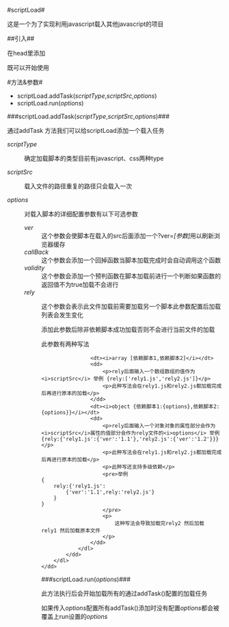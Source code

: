 #scriptLoad#

这是一个为了实现利用javascript载入其他javascript的项目

##引入##

在head里添加
<script type="text/javascript" src="scriptLoad.js"></script>既可以开始使用

#方法&参数#
<ul>
  <li>scriptLoad.addTask(<i>scriptType</i>,<i>scriptSrc</i>,<i>options</i>)</li>
  <li>scriptLoad.run(<i>options</i>)</li>
</ul>
###scriptLoad.addTask(<i>scriptType</i>,<i>scriptSrc</i>,<i>options</i>)###
<p>通过addTask 方法我们可以给scriptLoad添加一个载入任务</p>
<dl>
	<dt><i>scriptType</i></dt>
	<dd>
		<p>
			确定加载脚本的类型目前有javascript、css两种type
		</p>
	</dd>
	<dt><i>scriptSrc</i></dt>
	<dd>
		<p>
			载入文件的路径重复的路径只会载入一次
		</p>
	</dd>
	<dt><i>options</i></dt>
	<dd>
		<p>
			对载入脚本的详细配置参数有以下可选参数
		</p>
		<dl>
			<dt><i>ver</i></dt>
			<dd>这个参数会使脚本在载入的src后面添加一个?ver=<i>[参数]</i>用以刷新浏览器缓存</dd>
			<dt><i>callBack</i></dt>
			<dd>这个参数会添加一个回掉函数当脚本加载完成时会自动调用这个函数</dd>
			<dt><i>validity</i></dt>
			<dd>这个参数会添加一个预判函数在脚本加载前进行一个判断如果函数的返回值不为true加载不会进行</dd>
			<dt><i>rely</i></dt>
			<dd>
				<p>这个参数会表示此文件加载前需要加载另一个脚本此参数配置后加载列表会发生变化</p>
				<p>添加此参数后除非依赖脚本成功加载否则不会进行当前文件的加载</p>
				<p>此参数有两种写法</p>
				<dl>
					
					<dt><i>array [依赖脚本1,依赖脚本2]</i></dt>
					<dd>
						<p>rely后面输入一个数组数组的值作为<i>scriptSrc</i> 举例 {rely:['rely1.js','rely2.js']}</p>
						<p>此种写法会在rely1.js和rely2.js都加载完成后再进行原本的加载</p>
					</dd>
					<dt><i>object {依赖脚本1:{options},依赖脚本2:{options}}</i></dt>
					<dd>
						<p>rely后面输入一个对象对象的属性部分会作为<i>scriptSrc</i>属性的值部分会作为rely文件的<i>options</i> 举例 {rely:{'rely1.js':{'ver':'1.1'},'rely2.js':{'ver':'1.2'}}}</p>
						<p>此种写法会在rely1.js和rely2.js都加载完成后再进行原本的加载</p>
						<p>此种写还支持多级依赖</p>
						<pre>举例 
	{
		rely:{'rely1.js':
			{'ver':'1.1',rely:'rely2.js'}
		}
	}
						</pre>
						<p>
							这种写法会导致加载完rely2 然后加载 rely1 然后加载原本文件
						</p>
					</dd>
				</dl>
			</dd>
		</dl>
	</dd>
</dl>


###scriptLoad.run(<i>options</i>)###
<p>此方法执行后会开始加载所有的通过addTask()配置的加载任务</p>
<p>如果传入<i>options</i>配置所有addTask()添加时没有配置<i>options</i>都会被覆盖上run设置的<i>options</i></p>
